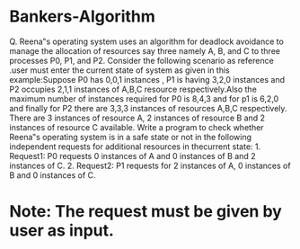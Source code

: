 # Bankers-Algorithm
Q. Reena‟s operating system uses an algorithm for deadlock avoidance to manage the allocation of resources say three namely A, B, and C to three processes P0, P1, and P2. Consider the following scenario as reference .user must enter the current state of system as given in this example:Suppose P0 has 0,0,1 instances , P1 is having 3,2,0 instances and P2 occupies 2,1,1 instances of A,B,C resource respectively.Also the maximum number of instances required for P0 is 8,4,3 and for p1 is 6,2,0 and finally for P2 there are 3,3,3 instances of resources A,B,C respectively. There are 3 instances of resource A, 2 instances of resource B and 2 instances of resource C available. Write a program to check whether Reena‟s operating system is in a safe state or not in the following independent requests for additional resources in thecurrent state: 1. Request1: P0 requests 0 instances of A and 0 instances of B and 2 instances of C. 2. Request2: P1 requests for 2 instances of A, 0 instances of B and 0 instances of C. 


# Note: The request must be given by user as input.
